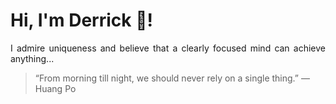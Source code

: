 # Hi, I'm Derrick 👋!
<p align="justify">I admire uniqueness and believe that a clearly focused mind can achieve anything...</p> 
<!-- #quote-start -->
<blockquote>&ldquo;From morning till night, we should never rely on a single thing.&rdquo; &mdash; <footer>Huang Po</footer></blockquote>
<!-- #quote-end -->
